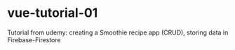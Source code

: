 # vue-tutorial-01

Tutorial from udemy: creating a Smoothie recipe app (CRUD), storing data in Firebase-Firestore
